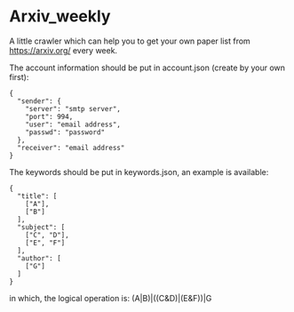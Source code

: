 # Arxiv_weekly
A little crawler which can help you to get your own paper list from https://arxiv.org/ every week.

The account information should be put in account.json (create by your own first):

    {
      "sender": {
        "server": "smtp server",
        "port": 994,
        "user": "email address",
        "passwd": "password"
      },
      "receiver": "email address"
    }

The keywords should be put in keywords.json, an example is available:

    {
      "title": [
        ["A"],
        ["B"]
      ],
      "subject": [
        ["C", "D"],
        ["E", "F"]
      ],
      "author": [
        ["G"]
      ]
    }

in which, the logical operation is: (A|B)|((C&D)|(E&F))|G

